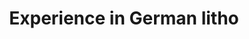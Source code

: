 ---
title: "Experience in German litho"
excerpt: "Interference Exposure instrument and Nanoimprinting process <br/><img src='/images/干涉曝光.png' width='90' height='150' style='display:inline-block; margin-right:50px;'><img src='/images/mold.png' width='90' height='150' style='display:inline-block;'>"
collection: portfolio
---